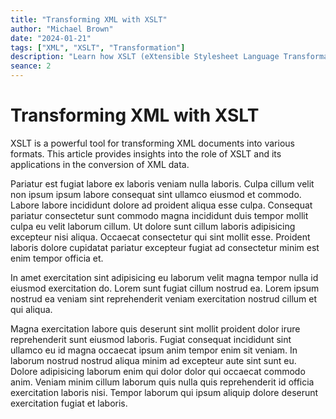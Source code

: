 ```yaml
---
title: "Transforming XML with XSLT"
author: "Michael Brown"
date: "2024-01-21"
tags: ["XML", "XSLT", "Transformation"]
description: "Learn how XSLT (eXtensible Stylesheet Language Transformations) is used to transform XML data into different formats."
seance: 2
---
```


# Transforming XML with XSLT

XSLT is a powerful tool for transforming XML documents into various formats. This article provides insights into the role of XSLT and its applications in the conversion of XML data.

Pariatur est fugiat labore ex laboris veniam nulla laboris. Culpa cillum velit non ipsum ipsum labore consequat sint ullamco eiusmod et commodo. Labore labore incididunt dolore ad proident aliqua esse culpa. Consequat pariatur consectetur sunt commodo magna incididunt duis tempor mollit culpa eu velit laborum cillum. Ut dolore sunt cillum laboris adipisicing excepteur nisi aliqua. Occaecat consectetur qui sint mollit esse. Proident laboris dolore cupidatat pariatur excepteur fugiat ad consectetur minim est enim tempor officia et.

In amet exercitation sint adipisicing eu laborum velit magna tempor nulla id eiusmod exercitation do. Lorem sunt fugiat cillum nostrud ea. Lorem ipsum nostrud ea veniam sint reprehenderit veniam exercitation nostrud cillum et qui aliqua.

Magna exercitation labore quis deserunt sint mollit proident dolor irure reprehenderit sunt eiusmod laboris. Fugiat consequat incididunt sint ullamco eu id magna occaecat ipsum anim tempor enim sit veniam. In laborum nostrud nostrud aliqua minim ad excepteur aute sint sunt eu. Dolore adipisicing laborum enim qui dolor dolor qui occaecat commodo anim. Veniam minim cillum laborum quis nulla quis reprehenderit id officia exercitation laboris nisi. Tempor laborum qui ipsum aliquip dolore deserunt exercitation fugiat et laboris.
